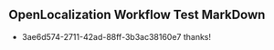 ## OpenLocalization Workflow Test MarkDown
* 3ae6d574-2711-42ad-88ff-3b3ac38160e7 thanks!

<!--HONumber=Jul16_HO4-->


